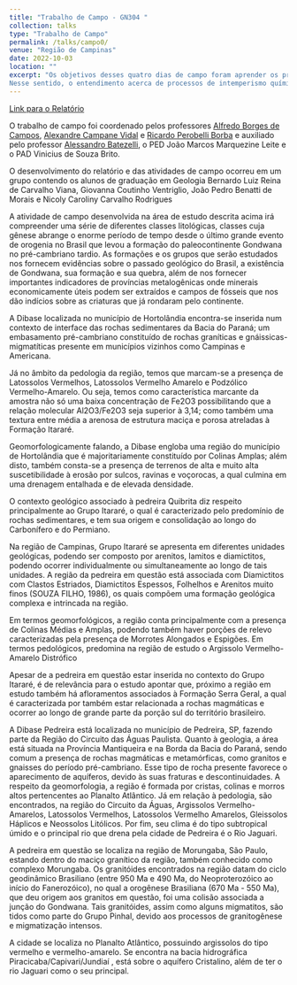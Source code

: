 ```yaml
---
title: "Trabalho de Campo - GN304 "
collection: talks
type: "Trabalho de Campo"
permalink: /talks/campo0/ 
venue: "Região de Campinas"
date: 2022-10-03
location: ""
excerpt: "Os objetivos desses quatro dias de campo foram aprender os procedimentos por trás de uma atividade de campo em geociências, a postura que um geólogo deve ter ao sair para desenvolver uma análise, os procedimentos para escolha e coleta de amostras, descrição de afloramentos, criação de mapas geológicos e estudo de feições mineralógicas, petrológicas, estruturais e geoquímicas. 
Nesse sentido, o entendimento acerca de processos de intemperismo químico, ambientes de reação e formação de produtos de alteração como o regolito e o seu saprólito se mostra essencial nesta disciplina, especialmente dentro de um contexto geológico tropical e intertropical como é o caso do Brasil, onde as condições de intemperismo podem atingir níveis extremos pelo grande índice pluviométrico encontrado ao longo de boa parte do país. Com base nisso, se torna também nosso grande objetivo, escrever um relatório com base no que foi observado, a fim de elaborarmos hipóteses sobre o que foi visto em campo, exercitarmos o hábito de pesquisa, buscando na extensa bibliografia sobre o assunto e aprendermos técnicas de mapeamento de feições superficiais e estruturais como falhas. Para que conseguissemos desenvolver análises geoquímicas com um grau maior de complexidade e sofisticação sem um contexto maior fornecido pelas disciplinas de petrologia, utilizamos uma instrumentação especial e que nos permitiu determinar a composição química de amostras de rochas frescas ou alteradas, neste sentido, aprendizados sobre a prática de preparação de amostras e como estudá-las em ambiente de laboratório também foi um dos propósitos do desenvolvimento do trabalho, juntamente com a compreensão dos padrões no desenvolvimento de relatórios dentro do campo das geociências. "
---
```


[Link para o Relatório](https://reysouza.github.io/geo/campo0.pdf)

O trabalho de campo foi coordenado pelos professores [Alfredo Borges de Campos](https://portal.ige.unicamp.br/docente/alfredo-borges-de-campos), [Alexandre Campane Vidal](https://portal.ige.unicamp.br/docente/alexandre-campane-vidal) e [Ricardo Perobelli Borba](https://portal.ige.unicamp.br/index.php/docente/ricardo-perobelli-borba) e auxiliado pelo professor [Alessandro Batezelli](https://portal.ige.unicamp.br/docente/alessandro-batezelli), o PED João Marcos Marquezine Leite e o PAD Vinicius de Souza Brito.

O desenvolvimento do relatório e das atividades de campo ocorreu em um grupo contendo os alunos de graduação em Geologia Bernardo Luiz Reina de Carvalho Viana, Giovanna Coutinho Ventriglio, João Pedro Benatti de Morais e Nicoly Caroliny Carvalho Rodrigues

A atividade de campo desenvolvida na área de estudo descrita acima irá compreender 
uma série de diferentes classes litológicas, classes cuja gênese abrange o enorme período de tempo desde o último grande evento de orogenia no Brasil que levou a formação do paleocontinente Gondwana no pré-cambriano tardio. As formações e os grupos que serão estudados nos fornecem evidências sobre o passado geológico do Brasil, a existência de Gondwana, sua formação e sua quebra, além de nos fornecer importantes indicadores de províncias metalogênicas onde minerais economicamente úteis podem ser extraídos e campos de fósseis que nos dão indícios sobre as criaturas que já rondaram pelo continente.

A Dibase localizada no município de Hortolândia encontra-se inserida num contexto de interface das rochas sedimentares da Bacia do Paraná; um embasamento pré-cambriano constituído de rochas graníticas e gnáissicas-migmatíticas presente em municípios vizinhos como Campinas e Americana. 

Já no âmbito da pedologia da região, temos que marcam-se a presença de Latossolos Vermelhos, Latossolos Vermelho Amarelo e Podzólico Vermelho-Amarelo. Ou seja, temos como característica marcante da amostra não só uma baixa concentração de Fe2O3 possibilitando que a relação molecular Al2O3/Fe2O3 seja superior à 3,14; como também uma textura entre média a arenosa de estrutura maciça e porosa atreladas à Formação Itararé.

Geomorfologicamente falando, a Dibase engloba uma região do município de Hortolândia que é majoritariamente constituído por Colinas Amplas; além disto, também consta-se a presença de terrenos de alta e muito alta suscetibilidade à erosão por sulcos, ravinas e voçorocas, a qual culmina em uma drenagem entalhada e de elevada densidade.

O contexto geológico associado à pedreira Quibrita diz respeito principalmente ao Grupo Itararé, o qual é caracterizado pelo predomínio de rochas sedimentares, e tem sua origem e consolidação ao longo do Carbonífero e do Permiano.

Na região de Campinas, Grupo Itararé se apresenta em diferentes unidades geológicas, podendo ser composto por arenitos, lamitos e diamictitos, podendo ocorrer individualmente ou simultaneamente ao longo de tais unidades. A região da pedreira em questão está associada com Diamictitos com Clastos Estriados, Diamictitos Espessos, Folhelhos e Arenitos muito finos (SOUZA FILHO, 1986), os quais compõem uma formação geológica complexa e intrincada na região.

Em termos geomorfológicos, a região conta principalmente com a presença de Colinas Médias e Amplas, podendo também haver porções de relevo caracterizadas pela presença de Morrotes Alongados e Espigões. Em termos pedológicos, predomina na região de estudo o Argissolo Vermelho-Amarelo Distrófico

Apesar de a pedreira em questão estar inserida no contexto do Grupo Itararé, é de relevância para o estudo apontar que, próximo a região em estudo também há afloramentos associados à Formação Serra Geral, a qual é caracterizada por também estar relacionada a rochas magmáticas e ocorrer ao longo de grande parte da porção sul do território brasileiro.

A Dibase Pedreira está localizada no município de Pedreira, SP, fazendo parte da Região do Circuito das Águas Paulista. 
Quanto à geologia, a área está situada na Província Mantiqueira e na Borda da Bacia do Paraná, sendo comum a presença de rochas magmáticas e metamórficas, como granitos e gnaisses do período pré-cambriano. Esse tipo de rocha presente favorece o aparecimento de aquíferos, devido às suas fraturas e descontinuidades. A respeito da geomorfologia, a região é formada por cristas, colinas e morros altos pertencentes ao Planalto Atlântico. Já em relação à pedologia, são encontrados, na região do Circuito da Águas, Argissolos Vermelho-Amarelos, Latossolos Vermelhos, Latossolos Vermelho Amarelos, Gleissolos Háplicos e Neossolos Litólicos. Por fim, seu clima é do tipo subtropical úmido e o principal rio que drena pela cidade de Pedreira é o Rio Jaguari.

A pedreira em questão se localiza na região de Morungaba, São Paulo, estando dentro do maciço granítico da região, também conhecido como complexo Morungaba. Os granitóides encontrados na região datam do ciclo geodinâmico Brasiliano (entre 950 Ma e 490 Ma, do Neoproterozóico ao início do Fanerozóico), no qual a orogênese Brasiliana (670 Ma - 550 Ma), que deu origem aos granitos em questão, foi uma colisão associada a junção do Gondwana. Tais granitóides, assim como alguns migmatitos, são tidos como parte do Grupo Pinhal, devido aos processos de granitogênese e migmatização intensos.

A cidade se localiza no Planalto Atlântico, possuindo argissolos do tipo vermelho e vermelho-amarelo. Se encontra na bacia hidrográfica Piracicaba/Capivari/Jundiaí , está sobre o aquífero Cristalino, além de ter o rio Jaguari como o seu principal.
